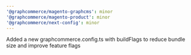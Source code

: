 ```yaml
---
'@graphcommerce/magento-graphcms': minor
'@graphcommerce/magento-product': minor
'@graphcommerce/next-config': minor
---
```


Added a new graphcommerce.config.ts with buildFlags to reduce bundle size and improve feature flags
